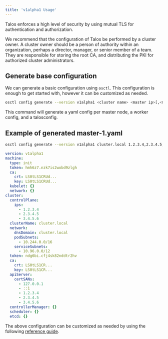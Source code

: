 ```yaml
---
title: 'v1alpha1 Usage'
---
```


Talos enforces a high level of security by using mutual TLS for authentication and authorization.

We recommend that the configuration of Talos be performed by a cluster owner.
A cluster owner should be a person of authority within an organization, perhaps a director, manager, or senior member of a team.
They are responsible for storing the root CA, and distributing the PKI for authorized cluster administrators.

## Generate base configuration

We can generate a basic configuration using `osctl`.
This configuration is enough to get started with, however it can be customized as needed.

```bash
osctl config generate --version v1alpha1 <cluster name> <master ip>[,<master ip>...]
```

This command will generate a yaml config per master node, a worker config, and a talosconfig.

## Example of generated master-1.yaml

```bash
osctl config generate --version v1alpha1 cluster.local 1.2.3.4,2.3.4.5,3.4.5.6
```

```yaml
version: v1alpha1
machine:
  type: init
  token: hmh6z7.nzk7is2wobd9zlgh
  ca:
    crt: LS0tLS1CRUd...
    key: LS0tLS1CRUd...
  kubelet: {}
  network: {}
cluster:
  controlPlane:
    ips:
      - 1.2.3.4
      - 2.3.4.5
      - 3.4.5.6
  clusterName: cluster.local
  network:
    dnsDomain: cluster.local
    podSubnets:
      - 10.244.0.0/16
    serviceSubnets:
      - 10.96.0.0/12
  token: ndg6bi.cfj4sk82nddtr2hv
  ca:
    crt: LS0tLS1CR...
    key: LS0tLS1CR...
  apiServer:
    certSANs:
      - 127.0.0.1
      - ::1
      - 1.2.3.4
      - 2.3.4.5
      - 3.4.5.6
  controllerManager: {}
  scheduler: {}
  etcd: {}
```

The above configuration can be customized as needed by using the following [reference guide](/docs/configuration/v1alpha1-reference/).
